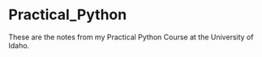 # Practical_Python
These are the notes from my Practical Python Course at the University of Idaho. 
